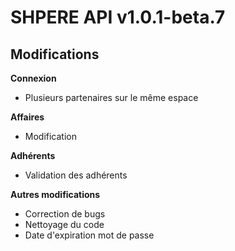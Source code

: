 # SHPERE API v1.0.1-beta.7

## Modifications

**Connexion**

- Plusieurs partenaires sur le même espace

**Affaires**

- Modification

**Adhérents**

- Validation des adhérents

**Autres modifications**

- Correction de bugs
- Nettoyage du code
- Date d'expiration mot de passe

